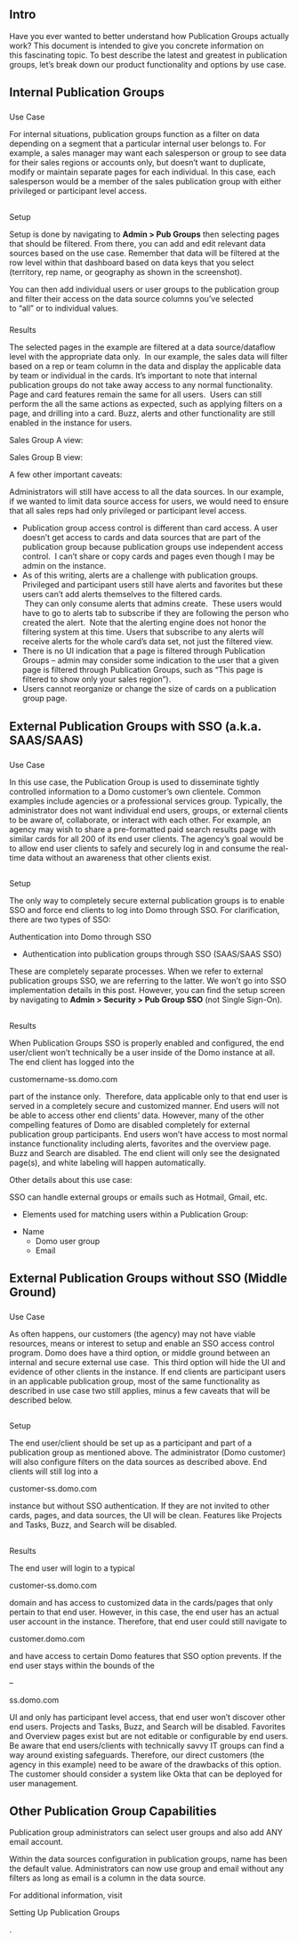 

Intro
-------

Have you ever wanted to better understand how Publication Groups actually work? This document is intended to give you concrete information on this fascinating topic. To best describe the latest and greatest in publication groups, let’s break down our product functionality and options by use case.


 Internal Publication Groups
-----------------------------


###
 Use Case

For internal situations, publication groups function as a filter on data depending on a segment that a particular internal user belongs to. For example, a sales manager may want each salesperson or group to see data for their sales regions or accounts only, but doesn’t want to duplicate, modify or maintain separate pages for each individual. In this case, each salesperson would be a member of the sales publication group with either privileged or participant level access.

##
 Setup

Setup is done by navigating to
 **Admin > Pub Groups**
 then selecting pages that should be filtered. From there, you can add and edit relevant data sources based on the use case. Remember that data will be filtered at the row level within that dashboard based on data keys that you select (territory, rep name, or geography as shown in the screenshot).

You can then add individual users or user groups to the publication group and filter their access on the data source columns you’ve selected to “all” or to individual values.


###
 Results

The selected pages in the example are filtered at a data source/dataflow level with the appropriate data only.  In our example, the sales data will filter based on a rep or team column in the data and display the applicable data by team or individual in the cards. It’s important to note that internal publication groups do not take away access to any normal functionality. Page and card features remain the same for all users.  Users can still perform the all the same actions as expected, such as applying filters on a page, and drilling into a card. Buzz, alerts and other functionality are still enabled in the instance for users.


 Sales Group A view:

Sales Group B view:

A few other important caveats:

 Administrators will still have access to all the data sources. In our example, if we wanted to limit data source access for users, we would need to ensure that all sales reps had only privileged or participant level access.
* Publication group access control is different than card access. A user doesn’t get access to cards and data sources that are part of the publication group because publication groups use independent access control.  I can’t share or copy cards and pages even though I may be admin on the instance.
* As of this writing, alerts are a challenge with publication groups. Privileged and participant users still have alerts and favorites but these users can’t add alerts themselves to the filtered cards.  They can only consume alerts that admins create.  These users would have to go to alerts tab to subscribe if they are following the person who created the alert.  Note that the alerting engine does not honor the filtering system at this time. Users that subscribe to any alerts will receive alerts for the whole card’s data set, not just the filtered view.
* There is no UI indication that a page is filtered through Publication Groups – admin may consider some indication to the user that a given page is filtered through Publication Groups, such as “This page is filtered to show only your sales region”).
* Users cannot reorganize or change the size of cards on a publication group page.

External Publication Groups with SSO (a.k.a. SAAS/SAAS)
---------------------------------------------------------


###
 Use Case

In this use case, the Publication Group is used to disseminate tightly controlled information to a Domo customer’s own clientele. Common examples include agencies or a professional services group. Typically, the administrator does not want individual end users, groups, or external clients to be aware of, collaborate, or interact with each other. For example, an agency may wish to share a pre-formatted paid search results page with similar cards for all 200 of its end user clients. The agency’s goal would be to allow end user clients to safely and securely log in and consume the real-time data without an awareness that other clients exist.

##
 Setup

The only way to completely secure external publication groups is to enable SSO and force end clients to log into Domo through SSO. For clarification, there are two types of SSO:

 Authentication into Domo through SSO
* Authentication into publication groups through SSO (SAAS/SAAS SSO)

These are completely separate processes. When we refer to external publication groups SSO, we are referring to the latter. We won’t go into SSO implementation details in this post. However, you can find the setup screen by navigating to
 **Admin > Security > Pub Group SSO**
 (not Single Sign-On).

##
 Results

When Publication Groups SSO is properly enabled and configured, the end user/client won’t technically be a user inside of the Domo instance at all. The end client has logged into the

customername-ss.domo.com

part of the instance only.  Therefore, data applicable only to that end user is served in a completely secure and customized manner. End users will not be able to access other end clients’ data. However, many of the other compelling features of Domo are disabled completely for external publication group participants. End users won’t have access to most normal instance functionality including alerts, favorites and the overview page. Buzz and Search are disabled. The end client will only see the designated page(s), and white labeling will happen automatically.


 Other details about this use case:

 SSO can handle external groups or emails such as Hotmail, Gmail, etc.
* Elements used for matching users within a Publication Group:

+ Name
	+ Domo user group
	+ Email

External Publication Groups without SSO (Middle Ground)
---------------------------------------------------------


###
 Use Case

As often happens, our customers (the agency) may not have viable resources, means or interest to setup and enable an SSO access control program. Domo does have a third option, or middle ground between an internal and secure external use case.  This third option will hide the UI and evidence of other clients in the instance. If end clients are participant users in an applicable publication group, most of the same functionality as described in use case two still applies, minus a few caveats that will be described below.

##
 Setup

The end user/client should be set up as a participant and part of a publication group as mentioned above. The administrator (Domo customer) will also configure filters on the data sources as described above. End clients will still log into a

customer-ss.domo.com

instance but without SSO authentication. If they are not invited to other cards, pages, and data sources, the UI will be clean. Features like Projects and Tasks, Buzz, and Search will be disabled.

##
 Results

The end user will login to a typical

customer-ss.domo.com

domain and has access to customized data in the cards/pages that only pertain to that end user. However, in this case, the end user has an actual user account in the instance. Therefore, that end user could still navigate to

customer.domo.com

and have access to certain Domo features that SSO option prevents. If the end user stays within the bounds of the


 –

ss.domo.com

UI and only has participant level access, that end user won’t discover other end users. Projects and Tasks, Buzz, and Search will be disabled. Favorites and Overview pages exist but are not editable or configurable by end users. Be aware that end users/clients with technically savvy IT groups can find a way around existing safeguards. Therefore, our direct customers (the agency in this example) need to be aware of the drawbacks of this option. The customer should consider a system like Okta that can be deployed for user management.


 Other Publication Group Capabilities
--------------------------------------

Publication group administrators can select user groups and also add ANY email account.


 Within the data sources configuration in publication groups, name has been the default value. Administrators can now use group and email without any filters as long as email is a column in the data source.


 For additional information, visit

Setting Up Publication Groups

.


